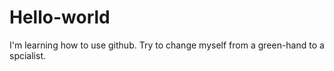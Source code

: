 # Hello-world
I'm learning how to use github.
Try to change myself from a green-hand to a spcialist.

